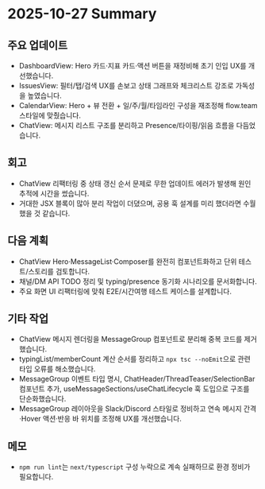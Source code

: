 # 2025-10-27 Summary

## 주요 업데이트
- DashboardView: Hero 카드·지표 카드·액션 버튼을 재정비해 초기 인입 UX를 개선했습니다.
- IssuesView: 필터/탭/검색 UX를 손보고 상태 그래프와 체크리스트 강조로 가독성을 높였습니다.
- CalendarView: Hero + 뷰 전환 + 일/주/월/타임라인 구성을 재조정해 flow.team 스타일에 맞췄습니다.
- ChatView: 메시지 리스트 구조를 분리하고 Presence/타이핑/읽음 흐름을 다듬었습니다.

## 회고
- ChatView 리팩터링 중 상태 갱신 순서 문제로 무한 업데이트 에러가 발생해 원인 추적에 시간을 썼습니다.
- 거대한 JSX 블록이 많아 분리 작업이 더뎠으며, 공용 훅 설계를 미리 했더라면 수월했을 것 같습니다.

## 다음 계획
- ChatView Hero·MessageList·Composer를 완전히 컴포넌트화하고 단위 테스트/스토리를 검토합니다.
- 채널/DM API TODO 정리 및 typing/presence 동기화 시나리오를 문서화합니다.
- 주요 화면 UI 리팩터링에 맞춰 E2E/시간여행 테스트 케이스를 설계합니다.

## 기타 작업
- ChatView 메시지 렌더링을 MessageGroup 컴포넌트로 분리해 중복 코드를 제거했습니다.
- typingList/memberCount 계산 순서를 정리하고 `npx tsc --noEmit`으로 관련 타입 오류를 해소했습니다.
- MessageGroup 이벤트 타입 명시, ChatHeader/ThreadTeaser/SelectionBar 컴포넌트 추가, useMessageSections/useChatLifecycle 훅 도입으로 구조를 단순화했습니다.
- MessageGroup 레이아웃을 Slack/Discord 스타일로 정비하고 연속 메시지 간격·Hover 액션·반응 바 위치를 조정해 UX를 개선했습니다.

## 메모
- `npm run lint`는 `next/typescript` 구성 누락으로 계속 실패하므로 환경 정비가 필요합니다.
